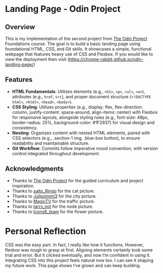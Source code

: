 # Landing Page - Odin Project

## Overview
This is my implementation of the second project from [The Odin Project](https://www.theodinproject.com/) Foundations course. The goal is to build a basic landing page using foundational HTML, CSS, and Git skills. It showcases a simple, functional webpage that features heavy use of CSS and Flexbox. If you would like to view the deployment then visit (https://chrome-rabbit.github.io/odin-landing-page/)

## Features
- **HTML Fundamentals**: Utilizes elements (e.g., `<h1>`, `<p>`, `<ul>`, `<a>`), attributes (e.g., `href`, `src`), and proper document structure (`<!DOCTYPE html>`, `<html>`, `<head>`, `<body>`).
- **CSS Styling**: Utilizes properties (e.g., display: flex, flex-direction: column, justify-content: space-around, align-items: center) with Flexbox for responsive layouts, alongside styling rules (e.g., font-size: 48px, border-radius: 25%, background-color: #1F2937) for visual design and consistency.
- **Nesting**: Organizes content with nested HTML elements, paired with CSS selectors (e.g., .section-1 img, .blue-box button), to ensure readability and maintainable structure.
- **Git Workflow**: Commits follow imperative mood convention, with version control integrated throughout development.

## Acknowledgments
- Thanks to [The Odin Project](https://www.theodinproject.com/) for the guided curriculum and project inspiration.
- Thanks to [saito_Ringo](https://pixabay.com/illustrations/ai-generated-cats-rabbits-lights-7827818/) for the cat picture.
- Thanks to [Juliezimmi3](https://pixabay.com/illustrations/ai-generated-city-moon-sci-fi-8791184/) for the city picture.
- Thanks to [MagicTV](https://pixabay.com/photos/skyscraper-road-traffic-city-6871750/) for the traffic picture.
- Thanks to [tarry_not](https://pixabay.com/illustrations/network-points-technology-6088549/) for the node picture.
- Thanks to [Icons8_team](https://pixabay.com/photos/flowers-decorative-bloom-petals-3435886/) for the flower picture.
  
# Personal Reflection 
CSS was the easy part. In fact, I really like how it functions. However, flexbox was tough to grasp at first. Aligning elements certainly took some trial and error. But it clicked eventually, and now I’m confident in using it. Integrating CSS into this project feels natural now too. I can see it shaping my future work. This page shows I’ve grown and can keep building.

